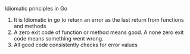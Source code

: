 Idiomatic principles in Go
1. It is Idiomatic in go to return an error as the last return from functions and methods
2. A zero exit code of function or method means good. A none zero exit code means something
    went wrong.
3. All good code consistently checks for error values
